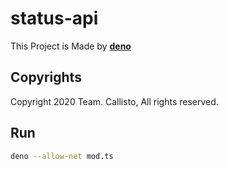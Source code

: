 # status-api

This Project is Made by **[deno](https://deno.land)**

## Copyrights

Copyright 2020 Team. Callisto, All rights reserved.

## Run

```bash
deno --allow-net mod.ts
```

